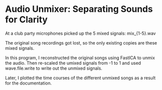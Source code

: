 # Audio Unmixer: Separating Sounds for Clarity
At a club party microphones picked up the 5 mixed signals: mix_{1-5}.wav

The original song recordings got lost, so the only existing copies are these mixed signals.

In this program, I reconstructed the original songs using FastICA to unmix the audio. Then re-scaled the umixed signals from -1 to 1 and used wave.file.write to write out the unmixed signals.

Later, I plotted the time courses of the different unmixed songs as a result for the documentation.
